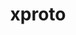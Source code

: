 ---
title: "xproto"
layout: cache
category: package
meta: {"versions": ["7.0.31"], "compilers": ["gcc@10.3.0", "gcc@7.3.0", "gcc@7.3.1", "gcc@7.5.0", "gcc@8.1.0", "gcc@8.3.1", "gcc@8.4.1", "gcc@9.3.0"]}
spec_files: 
 - spec-0.json
 - spec-1.json
 - spec-2.json
 - spec-3.json
 - spec-4.json
 - spec-5.json
 - spec-6.json
 - spec-7.json
 - spec-8.json
 - spec-9.json
 - spec-10.json
 - spec-11.json
 - spec-12.json
 - spec-13.json
 - spec-14.json
 - spec-15.json
 - spec-16.json
 - spec-17.json
 - spec-18.json
 - spec-19.json
 - spec-20.json
spec_names:
 - 'xproto@7.0.31%gcc@9.3.0 arch=linux-ubuntu20.04-x86_64'
 - 'xproto@7.0.31%gcc@8.3.1 arch=linux-rhel8-x86_64'
 - 'xproto@7.0.31%gcc@7.3.0 arch=linux-rhel7-ppc64le'
 - 'xproto@7.0.31%gcc@9.3.0 arch=linux-ubuntu20.04-ppc64le'
 - 'xproto@7.0.31%gcc@7.5.0 arch=linux-ubuntu18.04-ppc64le'
 - 'xproto@7.0.31%gcc@7.5.0 arch=linux-ubuntu18.04-x86_64'
 - 'xproto@7.0.31%gcc@8.1.0 arch=linux-rhel7-x86_64'
 - 'xproto@7.0.31%gcc@8.4.1 arch=linux-rhel8-x86_64'
 - 'xproto@7.0.31%gcc@8.3.1 arch=linux-rhel8-ppc64le'
 - 'xproto@7.0.31%gcc@7.3.0 arch=linux-rhel7-x86_64'
 - 'xproto@7.0.31%gcc@7.3.0 arch=linux-ubuntu18.04-x86_64'
 - 'xproto@7.0.31%gcc@9.3.0 arch=linux-rhel7-x86_64'
 - 'xproto@7.0.31%gcc@10.3.0 arch=linux-ubuntu21.04-x86_64'
 - 'xproto@7.0.31%gcc@7.3.1 arch=linux-amzn2-x86_64'
 - 'xproto@7.0.31%gcc@7.3.0 arch=linux-ubuntu18.04-ppc64le'
 - 'xproto@7.0.31%gcc@9.3.0 arch=linux-rhel7-ppc64le'
 - 'xproto@7.0.31%gcc@7.3.0 arch=linux-centos7-x86_64'
 - 'xproto@7.0.31%gcc@7.3.0 arch=linux-rhel8-x86_64'
 - 'xproto@7.0.31%gcc@7.3.0 arch=linux-centos8-x86_64'
 - 'xproto@7.0.31%gcc@9.3.0 arch=cray-cnl7-haswell'
 - 'xproto@7.0.31%gcc@7.3.0 arch=linux-centos7-ppc64le'
---